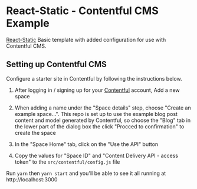 # React-Static - Contentful CMS Example

[React-Static](https://react-static.js.org/) Basic template with added configuration for use with Contentful CMS.

## Setting up Contentful CMS

Configure a starter site in Contentful by following the instructions below.

1. After logging in / signing up for your [Contentful](https://www.contentful.com) account, Add a new space

2. When adding a name under the "Space details" step, choose "Create an example space...". This repo is set up to use the example blog post content and model generated by Contentful, so choose the "Blog" tab in the lower part of the dialog box the click "Procced to confirmation" to create the space

3. In the "Space Home" tab, click on the "Use the API" button

4. Copy the values for "Space ID" and "Content Delivery API - access token" to the `src/contentful/config.js` file


Run `yarn` then `yarn start` and you'll be able to see it all running at http://localhost:3000
